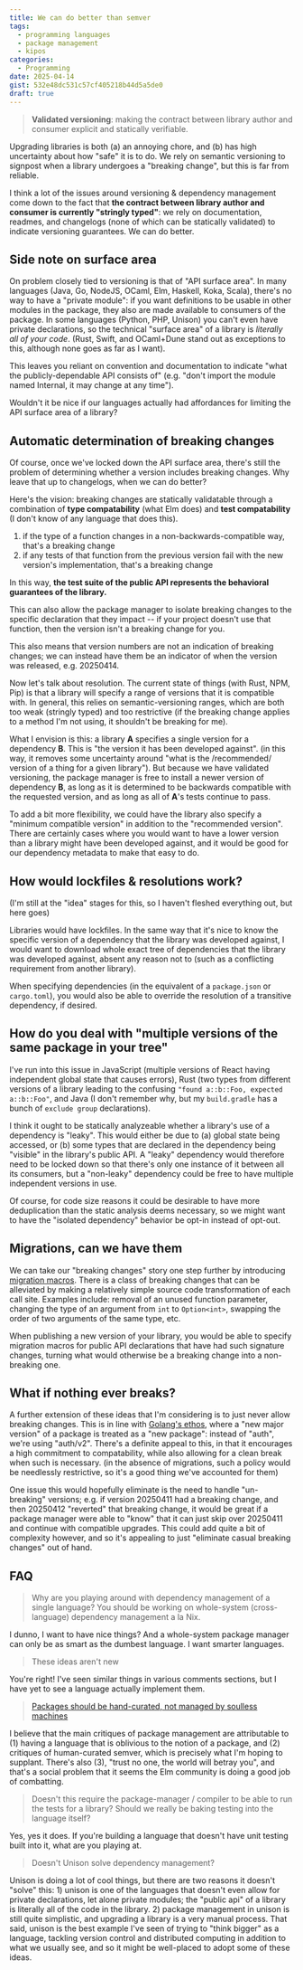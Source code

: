 ```yaml
---
title: We can do better than semver
tags:
  - programming languages
  - package management
  - kipos
categories:
  - Programming
date: 2025-04-14
gist: 532e48dc531c57cf405218b44d5a5de0
draft: true
---
```


> **Validated versioning**: making the contract between library author and consumer explicit and statically verifiable.

<!-- make unannounced breaking changes unrepresentable -->

Upgrading libraries is both (a) an annoying chore, and (b) has high uncertainty about how "safe" it is to do.
We rely on semantic versioning to signpost when a library undergoes a "breaking change", but this is far from reliable.

I think a lot of the issues around versioning & dependency management come down to the fact that **the contract between library author and consumer is currently "stringly typed"**: we rely on documentation, readmes, and changelogs (none of which can be statically validated) to indicate versioning guarantees. We can do better.

<!-- more -->

## Side note on surface area

On problem closely tied to versioning is that of "API surface area". In many languages (Java, Go, NodeJS, OCaml, Elm, Haskell, Koka, Scala), there's no way to have a "private module": if you want definitions to be usable in other modules in the package, they also are made available to consumers of the package. In some languages (Python, PHP, Unison) you can't even have private declarations, so the technical "surface area" of a library is *literally all of your code*. (Rust, Swift, and OCaml+Dune stand out as exceptions to this, although none goes as far as I want).

This leaves you reliant on convention and documentation to indicate "what the publicly-dependable API consists of" (e.g. "don't import the module named Internal, it may change at any time").

Wouldn't it be nice if our languages actually had affordances for limiting the API surface area of a library?

## Automatic determination of breaking changes

Of course, once we've locked down the API surface area, there's still the problem of determining whether a version includes breaking changes. Why leave that up to changelogs, when we can do better?

Here's the vision: breaking changes are statically validatable through a combination of **type compatability** (what Elm does) and **test compatability** (I don't know of any language that does this).

1. if the type of a function changes in a non-backwards-compatible way, that's a breaking change
2. if any tests of that function from the previous version fail with the new version's implementation, that's a breaking change

In this way, **the test suite of the public API represents the behavioral guarantees of the library.**

This can also allow the package manager to isolate breaking changes to the specific declaration that they impact -- if your project doesn't use that function, then the version isn't a breaking change for you.

This also means that version numbers are not an indication of breaking changes; we can instead have them be an indicator of when the version was released, e.g. 20250414.

Now let's talk about resolution. The current state of things (with Rust, NPM, Pip) is that a library will specify a range of versions that it is compatible with. In general, this relies on semantic-versioning ranges, which are both too weak (stringly typed) and too restrictive (if the breaking change applies to a method I'm not using, it shouldn't be breaking for me).

What I envision is this: a library **A** specifies a single version for a dependency **B**. This is "the version it has been developed against". (in this way, it removes some uncertainty around "what is the /recommended/ version of a thing for a given library"). But because we have validated versioning, the package manager is free to install a newer version of dependency **B**, as long as it is determined to be backwards compatible with the requested version, and as long as all of **A**'s tests continue to pass.

To add a bit more flexibility, we could have the library also specify a "minimum compatible version" in addition to the "recommended version". There are certainly cases where you would want to have a lower version than a library might have been developed against, and it would be good for our dependency metadata to make that easy to do.

## How would lockfiles & resolutions work?

(I'm still at the "idea" stages for this, so I haven't fleshed everything out, but here goes)

Libraries would have lockfiles. In the same way that it's nice to know the specific version of a dependency that the library was developed against, I would want to download whole exact tree of dependencies that the library was developed against, absent any reason not to (such as a conflicting requirement from another library).

When specifying dependencies (in the equivalent of a `package.json` or `cargo.toml`), you would also be able to override the resolution of a transitive dependency, if desired.

## How do you deal with "multiple versions of the same package in your tree"

I've run into this issue in JavaScript (multiple versions of React having independent global state that causes errors), Rust (two types from different versions of a library leading to the confusing `"found a::b::Foo, expected a::b::Foo"`, and Java (I don't remember why, but my `build.gradle` has a bunch of `exclude group` declarations).

I think it ought to be statically analyzeable whether a library's use of a dependency is "leaky". This would either be due to (a) global state being accessed, or (b) some types that are declared in the dependency being "visible" in the library's public API. A "leaky" dependency would therefore need to be locked down so that there's only one instance of it between all its consumers, but a "non-leaky" dependency could be free to have multiple independent versions in use.

Of course, for code size reasons it could be desirable to have more deduplication than the static analysis deems necessary, so we might want to have the "isolated dependency" behavior be opt-in instead of opt-out.

## Migrations, can we have them

We can take our "breaking changes" story one step further by introducing [migration macros](https://welltypedwitch.bearblog.dev/the-way-were-thinking-about-breaking-changes-is-really-silly/). There is a class of breaking changes that can be alleviated by making a relatively simple source code transformation of each call site. Examples include: removal of an unused function parameter, changing the type of an argument from `int` to `Option<int>`, swapping the order of two arguments of the same type, etc.

When publishing a new version of your library, you would be able to specify migration macros for public API declarations that have had such signature changes, turning what would otherwise be a breaking change into a non-breaking one.

## What if nothing ever breaks?

A further extension of these ideas that I'm considering is to just never allow breaking changes. This is in line with [Golang's ethos](https://research.swtch.com/vgo-import), where a "new major version" of a package is treated as a "new package": instead of "auth", we're using "auth/v2". There's a definite appeal to this, in that it encourages a high commitment to compatability, while also allowing for a clean break when such is necessary. (in the absence of migrations, such a policy would be needlessly restrictive, so it's a good thing we've accounted for them)

One issue this would hopefully eliminate is the need to handle "un-breaking" versions; e.g. if version 20250411 had a breaking change, and then 20250412 "reverted" that breaking change, it would be great if a package manager were able to "know" that it can just skip over 20250411 and continue with compatible upgrades. This could add quite a bit of complexity however, and so it's appealing to just "eliminate casual breaking changes" out of hand.

## FAQ

> Why are you playing around with dependency management of a single language? You should be working on whole-system (cross-language) dependency management a la Nix.

I dunno, I want to have nice things? And a whole-system package manager can only be as smart as the dumbest language. I want smarter languages.

> These ideas aren't new

You're right! I've seen similar things in various comments sections, but I have yet to see a language actually implement them.

> [Packages should be hand-curated, not managed by soulless machines](https://odin-lang.org/docs/faq/#how-do-i-manage-my-code-without-a-package-manager)

I believe that the main critiques of package management are attributable to (1) having a language that is oblivious to the notion of a package, and (2) critiques of human-curated semver, which is precisely what I'm hoping to supplant. There's also (3), "trust no one, the world will betray you", and that's a social problem that it seems the Elm community is doing a good job of combatting.

> Doesn't this require the package-manager / compiler to be able to run the tests for a library? Should we really be baking testing into the language itself?

Yes, yes it does. If you're building a language that doesn't have unit testing built into it, what are you playing at.

> Doesn't Unison solve dependency management?

Unison is doing a lot of cool things, but there are two reasons it doesn't "solve" this: 1) unison is one of the languages that doesn't even allow for private declarations, let alone private modules; the "public api" of a library is literally all of the code in the library. 2) package management in unison is still quite simplistic, and upgrading a library is a very manual process. That said, unison is the best example I've seen of trying to "think bigger" as a language, tackling version control and distributed computing in addition to what we usually see, and so it might be well-placed to adopt some of these ideas.
